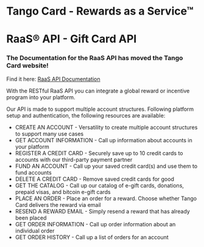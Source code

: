 # Tango Card - Rewards as a Service&trade;

# RaaS&reg; API - Gift Card API

### The Documentation for the RaaS API has moved the Tango Card website!


Find it here: [RaaS API Documentation](https://www.tangocard.com/docs/raas-api/)


With the RESTful RaaS API you can integrate a global reward or incentive program into your platform. 

Our API is made to support multiple account structures. Following platform setup and authentication, the following resources are available:

* CREATE AN ACCOUNT - Versatility to create multiple account structures to support many use cases
* GET ACCOUNT INFORMATION - Call up information about accounts in your platform
* REGISTER A CREDIT CARD - Securely save up to 10 credit cards to accounts with our third-party payment partner
* FUND AN ACCOUNT - Call up your saved credit card(s) and use them to fund accounts
* DELETE A CREDIT CARD - Remove saved credit cards for good
* GET THE CATALOG - Call up our catalog of e-gift cards, donations, prepaid visas, and bitcoin e-gift cards
* PLACE AN ORDER - Place an order for a reward. Choose whether Tango Card delivers the reward via email
* RESEND A REWARD EMAIL - Simply resend a reward that has already been placed
* GET ORDER INFORMATION - Call up order information about an individual order
* GET ORDER HISTORY - Call up a list of orders for an account
